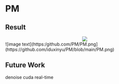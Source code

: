 # PM

## Result
<div align="center">
  <img src="https:/github.com/PM/PM.png](https://github.com/iduxinyu/PM/blob/main/PM.png">
</div>
![image text](https:/github.com/PM/PM.png](https://github.com/iduxinyu/PM/blob/main/PM.png)

## Future Work

denoise
cuda
real-time

